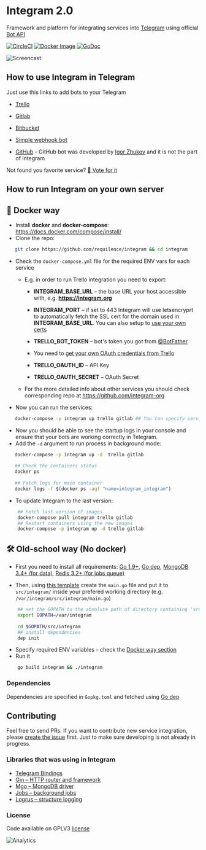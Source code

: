 Integram 2.0
===========

Framework and platform for integrating services into [Telegram](https://telegram.org) using official [Bot API](https://core.telegram.org/bots/api)

[![CircleCI](https://img.shields.io/circleci/project/requilence/integram.svg)](https://circleci.com/gh/requilence/integram) [![Docker Image](https://img.shields.io/docker/build/integram/integram.svg)](https://hub.docker.com/r/integram/integram/) [![GoDoc](https://godoc.org/github.com/Requilence/integram?status.svg)](https://godoc.org/github.com/requilence/integram)

![Screencast](https://st.integram.org/img/screencast4.gif)

How to use Integram in Telegram
------------------
Just use this links to add bots to your Telegram
* [Trello](https://t.me/trello_bot?start=f_github)
* [Gitlab](https://t.me/gitlab_bot?start=f_github)
* [Bitbucket](https://t.me/bitbucket_bot?start=f_github)
* [Simple webhook bot](https://t.me/bullhorn_bot?start=f_github)

* [GitHub](https://telegram.me/githubbot) – GitHub bot was developed by [Igor Zhukov](https://github.com/zhukov) and it is not the part of Integram

Not found you favorite service? [🤘 Vote for it](https://telegram.me/integram_bot?start=vote)

How to run Integram on your own server
------------------

🐳 Docker way
------------------
- Install **docker** and **docker-compose**: https://docs.docker.com/compose/install/
- Clone the repo:
```bash
   git clone https://github.com/requilence/integram && cd integram
```
- Check the `docker-compose.yml` file for the required ENV vars for each service
    - E.g. in order to run Trello integration you need to export: 
    	- **INTEGRAM_BASE_URL** – the base URL your host accessible with, e.g. **https://integram.org**
	    - **INTEGRAM_PORT** – if set to 443 Integram will use letsencryprt to automatically fetch the SSL cert for the domain used in **INTEGRAM_BASE_URL**. You can also setup to [use your own certs](https://github.com/requilence/integram/blob/master/HOWTO#use-ssl-cert-files-instead-of-letsencrypt)

	    - **TRELLO_BOT_TOKEN** – bot's token you got from [@BotFather](https://t.me/botfather)
	    - You need to [get your own OAuth credentials from Trello](https://trello.com/app-key)
	    - **TRELLO_OAUTH_ID** – API Key
	    - **TRELLO_OAUTH_SECRET** – OAuth Secret
    
    - For the more detailed info about other services you should check corresponding repo at https://github.com/integram-org
- Now you can run the services:
```bash
   docker-compose -p integram up trello gitlab ## You can specify services you want to run
```
- Now you should be able to see the startup logs in your console and ensure that your bots are working correctly in Telegram.
- Add the `-d` argument to run process in background mode:
```bash
   docker-compose -p integram up -d  trello gitlab
   
   ## Check the containers status
   docker ps
   
   ## Fetch logs for main container
   docker logs -f $(docker ps -aqf "name=integram_integram")   
```
- To update Integram to the last version:
```bash
    ## Fetch last version of images
    docker-compose pull integram trello gitlab
    ## Restart containers using the new images
    docker-compose -p integram up -d trello gitlab
```


🛠 Old-school way (No docker)
------------------
- First you need to install all requirements: [Go 1.9+](https://golang.org/doc/install), [Go dep](https://github.com/golang/dep#setup), [MongoDB 3.4+ (for data)](https://docs.mongodb.com/manual/administration/install-community/), [Redis 3.2+ (for jobs queue)](https://redis.io/download)

- Then, using [this template](https://github.com/requilence/integram/blob/master/cmd/single-process-mode/main.go) 
 create the `main.go` file and put it to `src/integram/` inside your prefered working directory (e.g. `/var/integram/src/integram/main.go`)

```bash
    ## set the GOPATH to the absolute path of directory containing 'src' directory that you have created before
    export GOPATH=/var/integram
    
    cd $GOPATH/src/integram
    ## install dependencies
    dep init
```

- Specify required ENV variables – check the [Docker way section](https://github.com/requilence/integram#-docker-way)
- Run it
```bash
    go build integram && ./integram
```

### Dependencies

Dependencies are specified in `Gopkg.toml` and fetched using [Go dep](https://github.com/golang/dep)

Contributing
------------------
Feel free to send PRs. If you want to contribute new service integration, please [create the issue](https://integram.org/issues/new) first. Just to make sure developing is not already in progress.

### Libraries that was using in Integram

* [Telegram Bindings](https://github.com/go-telegram-bot-api/telegram-bot-api)
* [Gin – HTTP router and framework](https://github.com/gin-gonic/gin)
* [Mgo – MongoDB driver](https://github.com/go-mgo/mgo)
* [Jobs – background jobs](https://github.com/albrow/jobs)
* [Logrus – structure logging](https://github.com/sirupsen/logrus)


### License
Code available on GPLV3 [license](https://github.com/requilence/integram/blob/master/LICENSE)

![Analytics](https://ga-beacon.appspot.com/UA-80266491-1/github_readme)
